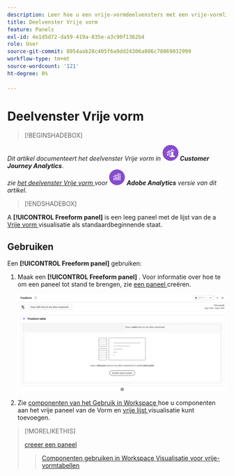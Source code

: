 ```yaml
---
description: Leer hoe u een vrije-vormdeelvensters met een vrije-vormlijst als beginstaat voor uw Analysis Workspace-project gebruikt.
title: Deelvenster Vrije vorm
feature: Panels
exl-id: 4e1d5d72-da59-419a-835e-a3c90f1362b4
role: User
source-git-commit: 8054aab28c405f6a9dd24306a086c78069032999
workflow-type: tm+mt
source-wordcount: '121'
ht-degree: 0%

---
```


# Deelvenster Vrije vorm


>[!BEGINSHADEBOX]

_Dit artikel documenteert het deelvenster Vrije vorm in_ ![ CustomerJourneyAnalytics ](/help/assets/icons/CustomerJourneyAnalytics.svg) _**Customer Journey Analytics**_.<br/>_zie [ het deelvenster Vrije vorm ](https://experienceleague.adobe.com/en/docs/analytics/analyze/analysis-workspace/panels/freeform-panel) voor_ ![ AdobeAnalytics ](/help/assets/icons/AdobeAnalytics.svg) _**Adobe Analytics** versie van dit artikel._

>[!ENDSHADEBOX]


A **[!UICONTROL Freeform panel]** is een leeg paneel met de lijst van de a [ Vrije vorm ](/help/analysis-workspace/visualizations/freeform-table/freeform-table.md) visualisatie als standaardbeginnende staat.

## Gebruiken

Een **[!UICONTROL Freeform panel]** gebruiken:

1. Maak een **[!UICONTROL Freeform panel]** . Voor informatie over hoe te om een paneel tot stand te brengen, zie [ een paneel ](panels.md#create-a-panel) creëren.

   ![ het standaard deelvenster Vrije vorm dat een leeg paneel met een vrije vormlijst toont.](assets/freeform-panel.png)

1. Zie [ componenten van het Gebruik in Workspace ](/help/components/use-components-in-workspace.md) hoe u componenten aan het vrije paneel van de Vorm en [ vrije lijst ](/help/analysis-workspace/visualizations/freeform-table/freeform-table.md) visualisatie kunt toevoegen.


>[!MORELIKETHIS]
>
>[ creeer een paneel ](/help/analysis-workspace/c-panels/panels.md#create-a-panel)
>>[Componenten gebruiken in Workspace ](/help/components/use-components-in-workspace.md)
>>[Visualisatie voor vrije-vormtabellen ](/help/analysis-workspace/visualizations/freeform-table/freeform-table.md)
>